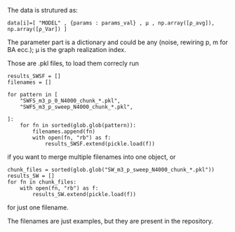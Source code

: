 The data is strutured as:

`data[i]=[ "MODEL" , {params : params_val} , μ , np.array([ρ_avg]), np.array([ρ_Var]) ] `

The parameter part is a dictionary and could be any (noise, rewiring p, m for BA ecc.);
μ is the graph realization index.

Those are .pkl files, to load them correcly run

```
results_SWSF = []
filenames = []    

for pattern in [
    "SWFS_m3_p_0_N4000_chunk_*.pkl",
    "SWFS_m3_p_sweep_N4000_chunk_*.pkl",

]:
    for fn in sorted(glob.glob(pattern)):
        filenames.append(fn)
        with open(fn, "rb") as f:
            results_SWSF.extend(pickle.load(f))
```
if you want to merge multiple filenames into one object, or
```
chunk_files = sorted(glob.glob("SW_m3_p_sweep_N4000_chunk_*.pkl"))
results_SW = []
for fn in chunk_files:
    with open(fn, "rb") as f:
        results_SW.extend(pickle.load(f))
```
for just one filename.

The filenames are just examples, but they are present in the repository.
